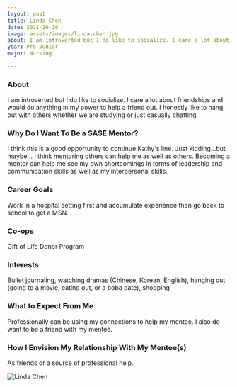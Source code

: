 ```yaml
---
layout: post
title: Linda Chen 
date: 2021-10-20
image: assets/images/linda-chen.jpg
about: I am introverted but I do like to socialize. I care a lot about friendships and would do anything in my power to help a friend out. I honestly like to hang out with others whether we are studying or just casually chatting. 
year: Pre-Junior
major: Nursing

---
```


### About

I am introverted but I do like to socialize. I care a lot about friendships and would do anything in my power to help a friend out. I honestly like to hang out with others whether we are studying or just casually chatting. 

### Why Do I Want To Be a SASE Mentor?

I think this is a good opportunity to continue Kathy's line. Just kidding...but maybe... I think mentoring others can help me as well as others. Becoming a mentor can help me see my own shortcomings in terms of leadership and communication skills as well as my interpersonal skills. 

### Career Goals

Work in a hospital setting first and accumulate experience then go back to school to get a MSN. 

### Co-ops

Gift of Life Donor Program

### Interests

Bullet journaling, watching dramas (Chinese, Korean, English), hanging out (going to a movie, eating out, or a boba date), shopping

### What to Expect From Me

Professionally can be using my connections to help my mentee. I also do want to be a friend with my mentee. 

### How I Envision My Relationship With My Mentee(s) 

As friends or a source of professional help. 

<div class="text-center my-5">
    <img src="{ "assets/images/linda-chen.jpg" | absolute_url }" alt="Linda Chen" class="rounded post-img" />
</div>
